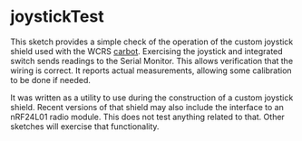 # joystickTest

This sketch provides a simple check of the operation of the custom joystick shield used with the WCRS [carbot](https://github.com/WCRSyyc/carbot).  Exercising the joystick and integrated switch sends readings to the Serial Monitor.  This allows verification that the wiring is correct.  It reports actual measurements, allowing some calibration to be done if needed.

It was written as a utility to use during the construction of a custom joystick shield.  Recent versions of that shield may also include the interface to an nRF24L01 radio module.  This does not test anything related to that.  Other sketches will exercise that functionality.
